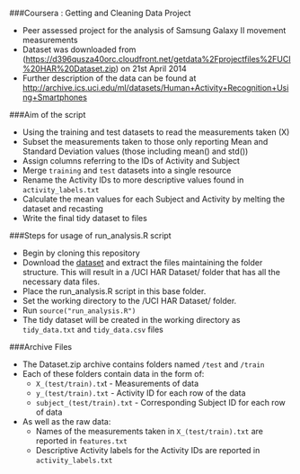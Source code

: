 

###Coursera : Getting and Cleaning Data Project

- Peer assessed project for the analysis of Samsung Galaxy II movement measurements
- Dataset was downloaded from (https://d396qusza40orc.cloudfront.net/getdata%2Fprojectfiles%2FUCI%20HAR%20Dataset.zip) on 21st April 2014
- Further description of the data can be found at http://archive.ics.uci.edu/ml/datasets/Human+Activity+Recognition+Using+Smartphones 

###Aim of the script

- Using the training and test datasets to read the measurements taken (X)
- Subset the measurements taken to those only reporting Mean and Standard Deviation values (those including mean() and std())
- Assign columns referring to the IDs of Activity and Subject
- Merge `training` and `test` datasets into a single resource
- Rename the Activity IDs to more descriptive values found in `activity_labels.txt`
- Calculate the mean values for each Subject and Activity by melting the dataset and recasting
- Write the final tidy dataset to files


###Steps for usage of run_analysis.R script

- Begin by cloning this repository
- Download the [dataset](https://d396qusza40orc.cloudfront.net/getdata%2Fprojectfiles%2FUCI%20HAR%20Dataset.zip) and extract the files maintaining the folder structure. 
This will result in a /UCI HAR Dataset/ folder that has all the necessary data files.
- Place the run_analysis.R script in this base folder.
- Set the working directory to the /UCI HAR Dataset/ folder.
- Run `source("run_analysis.R")`
- The tidy dataset will be created in the working directory as `tidy_data.txt` and `tidy_data.csv` files


###Archive Files

- The Dataset.zip archive contains folders named `/test` and `/train`
- Each of these folders contain data in the form of:
	- `X_(test/train).tx`t - Measurements of data
	- `y_(test/train).txt` - Activity ID for each row of the data
	- `subject_(test/train).txt` - Corresponding Subject ID for each row of data
- As well as the raw data:
	- Names of the measurements taken in `X_(test/train).txt` are reported in `features.txt`
	- Descriptive Activity labels for the Activity IDs are reported in `activity_labels.txt`


